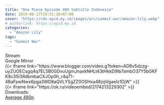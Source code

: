 ```yaml
---
title: "One Piece Episode 409 Subtitle Indonesia"
date: 2019-08-17T19:51:18+07:00
cover: "https://cdn.opid.my.id/images/arc/summit-war/amazon-lily.webp" # Optional, cover
# authorlink: https://opid.my.id
categories:
  - "Amazon Lily"
tags:
  - "Summit War"
---
```

<div class="ui menu violet borderless inverted">
  <div class="header item active">
        Stream:
    </div>
  <a class="active item" data-tab="google">
    <i class="google drive icon"></i> Google
  </a>
  <a class="item nounderline" data-tab="mirror">
    <i class="odnoklassniki icon"></i> Mirror
  </a>
</div>
<div class="ui bottom attached tab segment active" style="border:0 !important;" data-tab="google">
{{< iframe link="https://www.blogger.com/video.g?token=AD6v5dzzg-uyZUOECsgq4q7EL5B0GDvuUgmJnaxkNHLt43tHkkD9Ib7ambO37Y5bGKFK8c35I3RdbmbaCXJOp0h_r4q71-4BaFpwNwx6pga3WD8aQVLYSgZZ0OSHxa48zqVgaeIz1DjW" >}}
</div>
<div class="ui bottom attached tab segment" style="border:0 !important;" data-tab="mirror">
{{< iframe link="https://ok.ru/videoembed/2174213229302" >}}
</div>
<div class="ui menu violet borderless inverted">
  <div class="header item active">
        Downloads:
    </div>
  <a class="item nounderline" href="https://ouo.io/YVeZQt" target="_blank" rel="dofollow"><i class="google drive icon"></i>
    Average 480p</a>
</div>